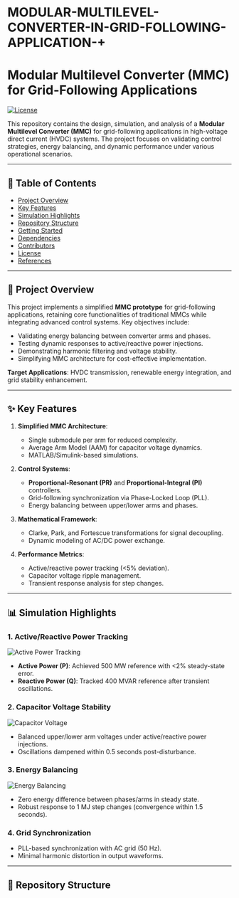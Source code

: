 # MODULAR-MULTILEVEL-CONVERTER-IN-GRID-FOLLOWING-APPLICATION-+

# Modular Multilevel Converter (MMC) for Grid-Following Applications

[![License](https://img.shields.io/badge/License-CC_BY--NC--SA_4.0-lightgrey.svg)](https://creativecommons.org/licenses/by-nc-sa/4.0/)

This repository contains the design, simulation, and analysis of a **Modular Multilevel Converter (MMC)** for grid-following applications in high-voltage direct current (HVDC) systems. The project focuses on validating control strategies, energy balancing, and dynamic performance under various operational scenarios.

---

## 📖 Table of Contents
- [Project Overview](#-project-overview)
- [Key Features](#-key-features)
- [Simulation Highlights](#-simulation-highlights)
- [Repository Structure](#-repository-structure)
- [Getting Started](#-getting-started)
- [Dependencies](#-dependencies)
- [Contributors](#-contributors)
- [License](#-license)
- [References](#-references)

---

## 🚀 Project Overview
This project implements a simplified **MMC prototype** for grid-following applications, retaining core functionalities of traditional MMCs while integrating advanced control systems. Key objectives include:
- Validating energy balancing between converter arms and phases.
- Testing dynamic responses to active/reactive power injections.
- Demonstrating harmonic filtering and voltage stability.
- Simplifying MMC architecture for cost-effective implementation.

**Target Applications**: HVDC transmission, renewable energy integration, and grid stability enhancement.

---

## ✨ Key Features
1. **Simplified MMC Architecture**:
   - Single submodule per arm for reduced complexity.
   - Average Arm Model (AAM) for capacitor voltage dynamics.
   - MATLAB/Simulink-based simulations.

2. **Control Systems**:
   - **Proportional-Resonant (PR)** and **Proportional-Integral (PI)** controllers.
   - Grid-following synchronization via Phase-Locked Loop (PLL).
   - Energy balancing between upper/lower arms and phases.

3. **Mathematical Framework**:
   - Clarke, Park, and Fortescue transformations for signal decoupling.
   - Dynamic modeling of AC/DC power exchange.

4. **Performance Metrics**:
   - Active/reactive power tracking (<5% deviation).
   - Capacitor voltage ripple management.
   - Transient response analysis for step changes.

---

## 📊 Simulation Highlights
### 1. Active/Reactive Power Tracking
![Active Power Tracking](images/active_power.png)
- **Active Power (P)**: Achieved 500 MW reference with <2% steady-state error.
- **Reactive Power (Q)**: Tracked 400 MVAR reference after transient oscillations.

### 2. Capacitor Voltage Stability
![Capacitor Voltage](images/capacitor_voltage.png)
- Balanced upper/lower arm voltages under active/reactive power injections.
- Oscillations dampened within 0.5 seconds post-disturbance.

### 3. Energy Balancing
![Energy Balancing](images/energy_balance.png)
- Zero energy difference between phases/arms in steady state.
- Robust response to 1 MJ step changes (convergence within 1.5 seconds).

### 4. Grid Synchronization
- PLL-based synchronization with AC grid (50 Hz).
- Minimal harmonic distortion in output waveforms.

---



## 📂 Repository Structure
